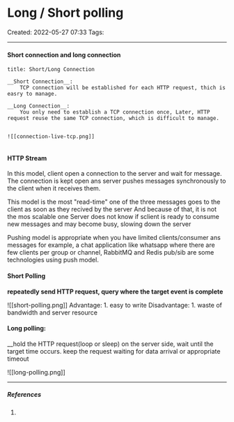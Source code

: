 # Long / Short polling
Created: 2022-05-27 07:33
Tags: 
____
#### Short connection and long connection

```ad-tip
title: Short/Long Connection

__Short Connection__:
	TCP connection will be established for each HTTP request, thich is easry to manage.

__Long Connection__:
	You only need to establish a TCP connection once, Later, HTTP request reuse the same TCP connection, which is difficult to manage.


![[connection-live-tcp.png]]


```

#### HTTP Stream


In this model, client open a connection to the server and wait for message.
The connection is kept open ans server pushes messages synchronously to the client when it receives them.

This model is the most "read-time" one of the three
messages goes to the client as soon as they recived by the server
And because of that, it is not the mos scalable one
Server does not know if sclient is ready to consume new messages and may become busy, slowing down the server



Pushing model is appropriate when you have limited clients/consumer ans messages
for example, a chat application like whatsapp where there are few clients per group or channel, RabbitMQ and Redis pub/sib are some technologies using push model.



#### Short Polling
 __repeatedly send HTTP request, query where the target event is complete__

![[short-polling.png]]
Advantage: 
	1. easy to write
Disadvantage:
	1. waste of bandwidth and server resource

#### Long polling:
__hold the HTTP request(loop or sleep) on the server side, wait until the target time occurs.
keep the request waiting for data arrival or appropriate timeout

![[long-polling.png]]


_____
##### References
1.

